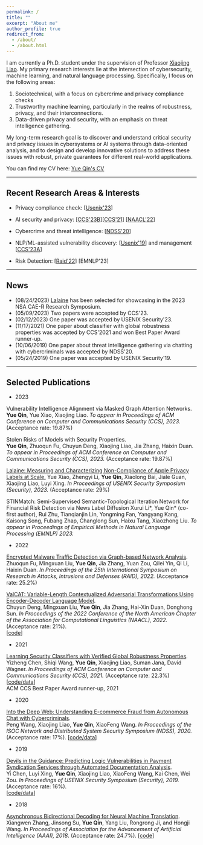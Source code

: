 ```yaml
---
permalink: /
title: ""
excerpt: "About me"
author_profile: true
redirect_from: 
  - /about/
  - /about.html
---
```


I am currently a Ph.D. student under the supervision of Professor [Xiaojing Liao](https://www.xiaojingliao.com/). 
My primary research interests lie at the intersection of cybersecurity, machine learning, and natural language processing. Specifically, I focus on the following areas:

1. Sociotechnical, with a focus on cybercrime and privacy compliance checks
2. Trustworthy machine learning, particularly in the realms of robustness, privacy, and their interconnections.
3. Data-driven privacy and security, with an emphasis on threat intelligence gathering.

My long-term research goal is to discover and understand critical security and privacy issues in cybersystems or AI systems through data-oriented analysis, and to design and develop innovative solutions to address these issues with robust, private guarantees for different real-world applications.


You can find my CV here: [Yue Qin's CV](../assets/CV_Yue_Qin_2023.10.5.pdf)

---

## Recent Research Areas & Interests

- Privacy compliance check: [[Usenix'23](https://www.usenix.org/system/files/usenixsecurity23-xiao-yue.pdf)]
  
- AI security and privacy: [[CCS'23B](https://drive.google.com/file/d/1kNlxa2b1cq_slNgI7SkAfHjsBxcUunbX/view?usp=drive_link)][[CCS'21](https://dl.acm.org/doi/abs/10.1145/3460120.3484776)] [[NAACL'22](https://aclanthology.org/2022.naacl-main.125.pdf)]

- Cybercrime and threat intelligence: [[NDSS'20](https://www.ndss-symposium.org/wp-content/uploads/2020/02/23071-paper.pdf)]

- NLP/ML-assisted vulnerability discovery: [[Usenix'19](https://www.usenix.org/system/files/sec19-chen-yi.pdf)]  and management [[CCS'23A](https://drive.google.com/file/d/1kiHjzjenMTBh1LrpVIH23vzUmyej_buO/view?usp=drive_link)]

- Risk Detection: [[Raid'22](https://dl.acm.org/doi/pdf/10.1145/3545948.3545983)] [EMNLP'23]


---
## News
- (08/24/2023) [Lalaine](https://www.usenix.org/system/files/usenixsecurity23-xiao-yue.pdf) has been selected for showcasing in the 2023 NSA CAE-R Research Symposium.
- (05/09/2023) Two papers were accepted by CCS'23.
- (02/12/2023) One paper was accepted by USENIX Security'23.
- (11/17/2021) One paper about classifier with global robustness properties was accepted by CCS'2021 and won Best Paper Award runner-up.
- (10/06/2019) One paper about threat intelligence gathering via chatting with cybercriminals was accepted by NDSS'20.
- (05/24/2019) One paper was accepted by USENIX Security'19.

--- 

## Selected Publications

- 2023

Vulnerability Intelligence Alignment via Masked Graph Attention Networks.   
**Yue Qin**, Yue Xiao, Xiaojing Liao.
_To appear in Proceedings of ACM Conference on Computer and Communications Security (CCS), 2023._ (Acceptance rate:	19.87%) 


Stolen Risks of Models with Security Properties.      
**Yue Qin**, Zhuoqun Fu, Chuyun Deng, Xiaojing Liao, Jia Zhang, Haixin Duan. 
_To appear in Proceedings of ACM Conference on Computer and Communications Security (CCS), 2023._ (Acceptance rate:	19.87%) 


[Lalaine: Measuring and Characterizing Non-Compliance of Apple Privacy Labels at Scale.](https://www.usenix.org/system/files/usenixsecurity23-xiao-yue.pdf)
Yue Xiao, Zhengyi Li, **Yue Qin**, Xiaolong Bai, Jiale Guan, Xiaojing Liao, Luyi Xing.
_In Proceedings of USENIX Security Symposium (Security), 2023._ (Acceptance rate: 29%)

STINMatch: Semi-Supervised Semantic-Topological Iteration Network for Financial Risk Detection via News Label Diffusion
Xurui Li*, Yue Qin* (co-first author), Rui Zhu, Tianqianjin Lin, Yongming Fan, Yangyang Kang, Kaisong Song, Fubang Zhap, Changlong Sun, Haixu Tang, Xiaozhong Liu.  _To appear in Proceedings of Empirical Methods in Natural Language Processing (EMNLP) 2023._

- 2022

[Encrypted Malware Traffic Detection via Graph-based Network Analysis](https://dl.acm.org/doi/pdf/10.1145/3545948.3545983).    
Zhuoqun Fu, Mingxuan Liu, **Yue Qin**, Jia Zhang, Yuan Zou, Qilei Yin, Qi Li, Haixin Duan. 
_In Proceedings of the 25th International Symposium on Research in Attacks, Intrusions and Defenses (RAID), 2022._ (Acceptance rate: 25.2%)

[ValCAT: Variable-Length Contextualized Adversarial Transformations Using Encoder-Decoder Language Model](https://aclanthology.org/2022.naacl-main.125.pdf).   
Chuyun Deng, Mingxuan Liu, **Yue Qin**, Jia Zhang, Hai-Xin Duan, Donghong Sun.
_In Proceedings of the 2022 Conference of the North American Chapter of the Association for Computational Linguistics (NAACL), 2022._ (Acceptance rate: 21%).  
[[code](https://github.com/linerxliner/valcat)]


- 2021

[Learning Security Classifiers with Verified Global Robustness Properties](https://dl.acm.org/doi/abs/10.1145/3460120.3484776).   
Yizheng Chen, Shiqi Wang, **Yue Qin**, Xiaojing Liao, Suman Jana, David Wagner.
_In Proceedings of ACM Conference on Computer and Communications Security (CCS), 2021._ (Acceptance rate: 22.3%) 
[[code/data](https://github.com/surrealyz/verified-global-properties)]    
ACM CCS Best Paper Award runner-up, 2021

- 2020

[Into the Deep Web: Understanding E-commerce Fraud from Autonomous Chat with Cybercriminals](https://www.ndss-symposium.org/wp-content/uploads/2020/02/23071-paper.pdf).   
Peng Wang, Xiaojing Liao, **Yue Qin**, XiaoFeng Wang.
_In Proceedings of the ISOC Network and Distributed System Security Symposium (NDSS), 2020._ (Acceptance rate: 17%). 
[[code/data](https://sites.google.com/view/aubreychatbot)]

- 2019

[Devils in the Guidance: Predicting Logic Vulnerabilities in Payment Syndication Services through Automated Documentation Analysis](https://www.usenix.org/system/files/sec19-chen-yi.pdf).  
Yi Chen, Luyi Xing, **Yue Qin**, Xiaojing Liao, XiaoFeng Wang, Kai Chen, Wei Zou.
_In Proceedings of USENIX Security Symposium (Security), 2019._ (Acceptance rate: 16%).    
[[code/data](https://github.com/ccy1991911/Dilution)]

        
- 2018

[Asynchronous Bidirectional Decoding for Neural Machine Translation](https://dl.acm.org/doi/pdf/10.5555/3504035.3504734).   
Xiangwen Zhang, Jinsong Su, **Yue Qin**, Yang Liu, Rongrong Ji, and Hongji Wang.
_In Proceedings of Association for the Advancement of Artificial Intelligence (AAAI), 2018_. (Acceptance rate: 24.7%). 
[[code](https://github.com/DeepLearnXMU/ABD-NMT)]
